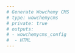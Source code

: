 ```yaml
---
# Generate Wowchemy CMS
# type: wowchemycms
# private: true
# outputs:
# - wowchemycms_config
#  - HTML
---
```

